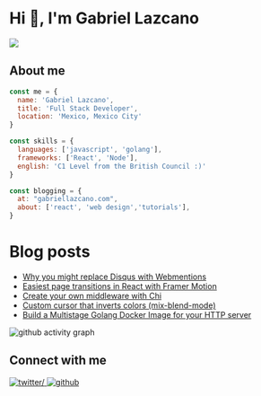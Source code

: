 # Hi 👋, I'm Gabriel Lazcano
<img src="https://komarev.com/ghpvc/?username=datsgabs&label=Profile%20views&color=161B22&style=flat" />

## About me

```js
const me = {
  name: 'Gabriel Lazcano',
  title: 'Full Stack Developer',
  location: 'Mexico, Mexico City'
}

const skills = {
  languages: ['javascript', 'golang'],
  frameworks: ['React', 'Node'],
  english: 'C1 Level from the British Council :)'
}

const blogging = {
  at: "gabriellazcano.com",
  about: ['react', 'web design','tutorials'],
}
```
# Blog posts
<!-- BLOG-POST-LIST:START -->
- [Why you might replace Disqus with Webmentions](https://gabriellazcano.com/blog/why-you-might-replace-disqus-with-webmentions/)
- [Easiest page transitions in React with Framer Motion](https://gabriellazcano.com/blog/easiest-page-transitions-in-react-with-framer-motion/)
- [Create your own middleware with Chi](https://gabriellazcano.com/blog/create-your-own-middleware-with-chi/)
- [Custom cursor that inverts colors &lpar;mix-blend-mode&rpar;](https://gabriellazcano.com/blog/create-a-custom-cursor-that-follows-you-and-inverts-colors/)
- [Build a Multistage Golang Docker Image for your HTTP server](https://gabriellazcano.com/blog/build-a-multistage-golang-docker-image-for-your-http-server/)
<!-- BLOG-POST-LIST:END -->

![github activity graph](https://activity-graph.herokuapp.com/graph?username=datsgabs&theme=react-dark)

## Connect with me  

<a href="https://twitter.com/DatsGabs" target="_blank">
<img src="https://img.shields.io/badge/twitter-%231DA1F2.svg?&style=for-the-badge&logo=twitter&logoColor=white" alt=twitter/>
</a>

<a href="https://github.com/DatsGabs" target="_blank">
<img src="https://img.shields.io/badge/github-696969.svg?&style=for-the-badge&logo=github&logoColor=white" alt=github />
</a>

